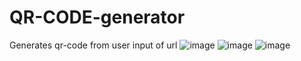 # QR-CODE-generator

Generates qr-code from user input of url
![image](https://github.com/InsiyaMithaiwala/QR-CODE-generator/assets/130983978/09d5f79c-35d2-4fdb-bda2-b8d0096d3111)
![image](https://github.com/InsiyaMithaiwala/QR-CODE-generator/assets/130983978/863442d8-8c48-4b94-875b-4d230efedd22)
![image](https://github.com/InsiyaMithaiwala/QR-CODE-generator/assets/130983978/0ecf8c9d-c894-452d-9db8-4a1bcae84900)
